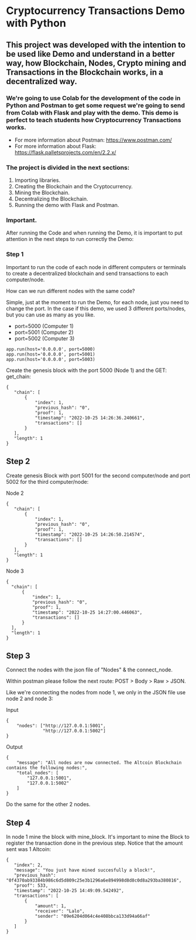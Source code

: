 # Cryptocurrency Transactions Demo with Python

## This project was developed with the intention to be used like Demo and understand in a better way, how Blockchain, Nodes, Crypto mining and Transactions in the Blockchain works, in a decentralized way.

### We're going to use Colab for the development of the code in Python and Postman to get some request we're going to send from Colab with Flask and play with the demo. This demo is perfect to teach students how Cryptocurrency Transactions works. 

- For more information about Postman: https://www.postman.com/
- For more information about Flask: https://flask.palletsprojects.com/en/2.2.x/

### The project is divided in the next sections:  

1. Importing libraries.
2. Creating the Blockchain and the Cryptocurrency.
3. Mining the Blockchain.
4. Decentralizing the Blockchain.
5. Running the demo with Flask and Postman.

### Important. 

After running the Code and when running the Demo, it is important to put attention in the next steps to run correctly the Demo:

### Step 1

Important to run the code of each node in different computers or terminals to create a decentralized blockchain and send transactions to each computer/node.

How can we run different nodes with the same code?

Simple, just at the moment to run the Demo, for each node, just you need to change the port. In the case if this demo, we used 3 different ports/nodes, but you can use as many as you like. 

- port=5000 (Computer 1)
- port=5001 (Computer 2)
- port=5002 (Computer 3)

 ```
app.run(host='0.0.0.0', port=5000)
app.run(host='0.0.0.0', port=5001)
app.run(host='0.0.0.0', port=5003)
 ```
 
 Create the genesis block with the port 5000 (Node 1) and the GET: get_chain:

 ```
 {
    "chain": [
        {
            "index": 1,
            "previous_hash": "0",
            "proof": 1,
            "timestamp": "2022-10-25 14:26:36.240661",
            "transactions": []
        }
    ],
    "length": 1
}
 ``` 
 
 ## Step 2
 
Create genesis Block with port 5001 for the second computer/node and port 5002 for the third computer/node:

 Node 2
 ```
{
    "chain": [
        {
            "index": 1,
            "previous_hash": "0",
            "proof": 1,
            "timestamp": "2022-10-25 14:26:50.214574",
            "transactions": []
        }
    ],
    "length": 1
}
 ```
 
 Node 3
  ```
  {
    "chain": [
        {
            "index": 1,
            "previous_hash": "0",
            "proof": 1,
            "timestamp": "2022-10-25 14:27:00.446063",
            "transactions": []
        }
    ],
    "length": 1
}
   ```

 ## Step 3

Connect the nodes with the json file of "Nodes" & the connect_node.

Within postman please follow the next route: POST > Body > Raw > JSON.

Like we're connecting the nodes from node 1, we only in the JSON file use node 2 and node 3:

Input

```
{
    "nodes": ["http://127.0.0.1:5001",
              "http://127.0.0.1:5002"]
}
```

Output

```
{
    "message": "All nodes are now connected. The Altcoin Blockchain contains the following nodes:",
    "total_nodes": [
        "127.0.0.1:5001",
        "127.0.0.1:5002"
    ]
}
```
Do the same for the other 2 nodes. 

 ## Step 4
 
 In node 1 mine the block with mine_block. It's important to mine the Block to register the transaction done in the previous step. Notice that the amount sent was 1 Altcoin:
 
 ```
 {
    "index": 2,
    "message": "You just have mined succesfully a block!",
    "previous_hash": "0f4370ab93384b986c6d5d809c25e3b1296a6e894998d8d8c0d8a293ba380816",
    "proof": 533,
    "timestamp": "2022-10-25 14:49:09.542492",
    "transactions": [
        {
            "amount": 1,
            "receiver": "Lalo",
            "sender": "09e6204d064c4e408bbca133d94a66af"
        }
    ]
}
```

